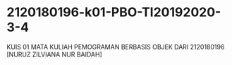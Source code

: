 # 2120180196-k01-PBO-TI20192020-3-4
KUIS 01 MATA KULIAH PEMOGRAMAN BERBASIS OBJEK DARI 2120180196 [NURUZ ZILVIANA NUR BAIDAH]
